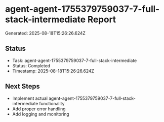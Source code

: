 # agent-agent-1755379759037-7-full-stack-intermediate Report

Generated: 2025-08-18T15:26:26.624Z

## Status
- Task: agent-agent-1755379759037-7-full-stack-intermediate
- Status: Completed
- Timestamp: 2025-08-18T15:26:26.624Z

## Next Steps
- Implement actual agent-agent-1755379759037-7-full-stack-intermediate functionality
- Add proper error handling
- Add logging and monitoring
